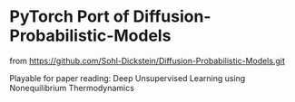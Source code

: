 # PyTorch Port of Diffusion-Probabilistic-Models
from https://github.com/Sohl-Dickstein/Diffusion-Probabilistic-Models.git

Playable for paper reading: Deep Unsupervised Learning using Nonequilibrium Thermodynamics
